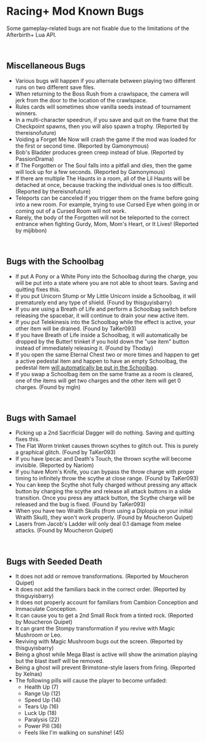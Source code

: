 # Racing+ Mod Known Bugs

Some gameplay-related bugs are not fixable due to the limitations of the Afterbirth+ Lua API.

<br />

## Miscellaneous Bugs

* Various bugs will happen if you alternate between playing two different runs on two different save files.
* When returning to the Boss Rush from a crawlspace, the camera will jerk from the door to the location of the crawlspace.
* Rules cards will sometimes show vanilla seeds instead of tournament winners.
* In a multi-character speedrun, if you save and quit on the frame that the Checkpoint spawns, then you will also spawn a trophy. (Reported by thereisnofuture)
* Voiding a Forget Me Now will crash the game if the mod was loaded for the first or second time. (Reported by Gamonymous)
* Bob's Bladder produces green creep instead of blue. (Reported by PassionDrama)
* If The Forgotten or The Soul falls into a pitfall and dies, then the game will lock up for a few seconds. (Reported by Gamonymous)
* If there are multiple The Haunts in a room, all of the Lil Haunts will be detached at once, because tracking the individual ones is too difficult. (Reported by thereisnofuture)
* Teleports can be canceled if you trigger them on the frame before going into a new room. For example, trying to use Cursed Eye when going in or coming out of a Cursed Room will not work.
* Rarely, the body of the Forgotten will not be teleported to the correct entrance when fighting Gurdy, Mom, Mom's Heart, or It Lives! (Reported by mijibbon)

<br />

## Bugs with the Schoolbag

* If put A Pony or a White Pony into the Schoolbag during the charge, you will be put into a state where you are not able to shoot tears. Saving and quitting fixes this.
* If you put Unicorn Stump or My Little Unicorn inside a Schoolbag, it will prematurely end any type of shield. (Found by thisguyisbarry)
* If you are using a Breath of Life and perform a Schoolbag switch before releasing the spacebar, it will continue to drain your new active item.
* If you put Telekinesis into the Schoolbag while the effect is active, your other item will be drained. (Found by TaKer093)
* If you have Breath of Life inside a Schoolbag, it will automatically be dropped by the Butter! trinket if you hold down the "use item" button instead of immediately releasing it. (Found by Thoday)
* If you open the same Eternal Chest two or more times and happen to get a active pedestal item and happen to have an empty Schoolbag, the pedestal item [will automatically be put in the Schoolbag](https://www.twitch.tv/sisuka7/clip/ArtisticSincereChowderRalpherZ).
* If you swap a Schoolbag item on the same frame as a room is cleared, one of the items will get two charges and the other item will get 0 charges. (Found by mgln)

<br />

## Bugs with Samael

* Picking up a 2nd Sacrificial Dagger will do nothing. Saving and quitting fixes this.
* The Flat Worm trinket causes thrown scythes to glitch out. This is purely a graphical glitch. (Found by TaKer093)
* If you have Ipecac and Death's Touch, the thrown scythe will become invisible. (Reported by Nariom)
* If you have Mom's Knife, you can bypass the throw charge with proper timing to infinitely throw the scythe at close range. (Found by TaKer093)
* You can keep the Scythe shot fully charged without pressing any attack button by charging the scythe and release all attack buttons in a slide transition. Once you press any attack button, the Scythe charge will be released and the bug is fixed. (Found by TaKer093)
* When you have two Wraith Skulls (from using a Diplopia on your initial Wraith Skull), they won't work properly. (Found by Moucheron Quipet)
* Lasers from Jacob's Ladder will only deal 0.1 damage from melee attacks. (Found by Moucheron Quipet)

<br />

## Bugs with Seeded Death

* It does not add or remove transformations. (Reported by Moucheron Quipet)
* It does not add the familiars back in the correct order. (Reported by thisguyisbarry)
* It does not properly account for familiars from Cambion Conception and Immaculate Conception.
* It can cause you to get a 2nd Small Rock from a tinted rock. (Reported by Moucheron Quipet)
* It can grant the Stompy transformation if you revive with Magic Mushroom or Leo.
* Reviving with Magic Mushroom bugs out the screen. (Reported by thisguyisbarry)
* Being a ghost while Mega Blast is active will show the animation playing but the blast itself will be removed.
* Being a ghost will prevent Brimstone-style lasers from firing. (Reported by Xelnas)
* The following pills will cause the player to become unfaded:
  * Health Up (7)
  * Range Up (12)
  * Speed Up (14)
  * Tears Up (16)
  * Luck Up (18)
  * Paralysis (22)
  * Power Pill (36)
  * Feels like I'm walking on sunshine! (45)
